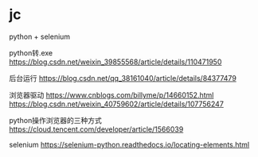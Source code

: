 # jc

python + selenium

python转.exe
https://blog.csdn.net/weixin_39855568/article/details/110471950

后台运行
https://blog.csdn.net/qq_38161040/article/details/84377479

浏览器驱动
https://www.cnblogs.com/billyme/p/14660152.html
https://blog.csdn.net/weixin_40759602/article/details/107756247

python操作浏览器的三种方式
https://cloud.tencent.com/developer/article/1566039

selenium
https://selenium-python.readthedocs.io/locating-elements.html
